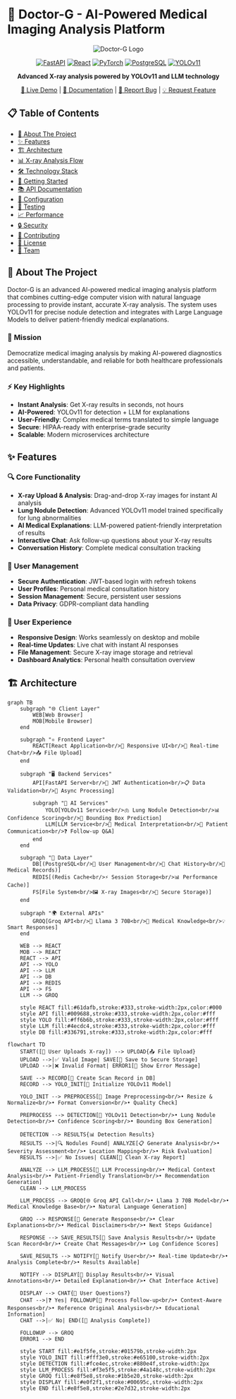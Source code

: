 # 🏥 Doctor-G - AI-Powered Medical Imaging Analysis Platform

<div align="center">

![Doctor-G Logo](https://img.shields.io/badge/Doctor--G-AI%20Medical%20Assistant-blue?style=for-the-badge&logo=medical-cross)

[![FastAPI](https://img.shields.io/badge/FastAPI-005571?style=for-the-badge&logo=fastapi)](https://fastapi.tiangolo.com/)
[![React](https://img.shields.io/badge/React-20232A?style=for-the-badge&logo=react&logoColor=61DAFB)](https://reactjs.org/)
[![PyTorch](https://img.shields.io/badge/PyTorch-EE4C2C?style=for-the-badge&logo=pytorch&logoColor=white)](https://pytorch.org/)
[![PostgreSQL](https://img.shields.io/badge/PostgreSQL-316192?style=for-the-badge&logo=postgresql&logoColor=white)](https://postgresql.org/)
[![YOLOv11](https://img.shields.io/badge/YOLOv11-FF6B6B?style=for-the-badge&logo=yolo&logoColor=white)](https://ultralytics.com/)

**Advanced X-ray analysis powered by YOLOv11 and LLM technology**

[🚀 Live Demo](#) | [📖 Documentation](docs/) | [🐛 Report Bug](issues/) | [💡 Request Feature](issues/)


</div>

## 📋 Table of Contents

- [🎯 About The Project](#-about-the-project)
- [✨ Features](#-features)
- [🏗️ Architecture](#️-architecture)
- [📊 X-ray Analysis Flow](#-x-ray-analysis-flow)
- [🛠️ Technology Stack](#️-technology-stack)
- [🚀 Getting Started](#-getting-started)
- [📚 API Documentation](#-api-documentation)
- [🔧 Configuration](#-configuration)
- [🧪 Testing](#-testing)
- [📈 Performance](#-performance)
- [🔒 Security](#-security)
- [🤝 Contributing](#-contributing)
- [📄 License](#-license)
- [👥 Team](#-team)

## 🎯 About The Project

Doctor-G is an advanced AI-powered medical imaging analysis platform that combines cutting-edge computer vision with natural language processing to provide instant, accurate X-ray analysis. The system uses YOLOv11 for precise nodule detection and integrates with Large Language Models to deliver patient-friendly medical explanations.

### 🎯 **Mission**
Democratize medical imaging analysis by making AI-powered diagnostics accessible, understandable, and reliable for both healthcare professionals and patients.

### ⚡ **Key Highlights**
- **Instant Analysis**: Get X-ray results in seconds, not hours
- **AI-Powered**: YOLOv11 for detection + LLM for explanations
- **User-Friendly**: Complex medical terms translated to simple language
- **Secure**: HIPAA-ready with enterprise-grade security
- **Scalable**: Modern microservices architecture

## ✨ Features

### 🔍 **Core Functionality**
- **X-ray Upload & Analysis**: Drag-and-drop X-ray images for instant AI analysis
- **Lung Nodule Detection**: Advanced YOLOv11 model trained specifically for lung abnormalities
- **AI Medical Explanations**: LLM-powered patient-friendly interpretation of results
- **Interactive Chat**: Ask follow-up questions about your X-ray results
- **Conversation History**: Complete medical consultation tracking

### 💼 **User Management**
- **Secure Authentication**: JWT-based login with refresh tokens
- **User Profiles**: Personal medical consultation history
- **Session Management**: Secure, persistent user sessions
- **Data Privacy**: GDPR-compliant data handling

### 📱 **User Experience**
- **Responsive Design**: Works seamlessly on desktop and mobile
- **Real-time Updates**: Live chat with instant AI responses
- **File Management**: Secure X-ray image storage and retrieval
- **Dashboard Analytics**: Personal health consultation overview

## 🏗️ Architecture

```mermaid
graph TB
    subgraph "🌐 Client Layer"
        WEB[Web Browser]
        MOB[Mobile Browser]
    end
    
    subgraph "⚛️ Frontend Layer"
        REACT[React Application<br/>📱 Responsive UI<br/>🔄 Real-time Chat<br/>📤 File Upload]
    end
    
    subgraph "🖥️ Backend Services"
        API[FastAPI Server<br/>🔐 JWT Authentication<br/>📋 Data Validation<br/>🔄 Async Processing]
        
        subgraph "🤖 AI Services"
            YOLO[YOLOv11 Service<br/>🫁 Lung Nodule Detection<br/>📊 Confidence Scoring<br/>📍 Bounding Box Prediction]
            LLM[LLM Service<br/>🧠 Medical Interpretation<br/>💬 Patient Communication<br/>❓ Follow-up Q&A]
        end
    end
    
    subgraph "💾 Data Layer"
        DB[(PostgreSQL<br/>👤 User Management<br/>💬 Chat History<br/>🏥 Medical Records)]
        REDIS[(Redis Cache<br/>⚡ Session Storage<br/>📊 Performance Cache)]
        FS[File System<br/>🖼️ X-ray Images<br/>📁 Secure Storage)]
    end
    
    subgraph "🌍 External APIs"
        GROQ[Groq API<br/>🦙 Llama 3 70B<br/>🔬 Medical Knowledge<br/>💡 Smart Responses]
    end
    
    WEB --> REACT
    MOB --> REACT
    REACT --> API
    API --> YOLO
    API --> LLM
    API --> DB
    API --> REDIS
    API --> FS
    LLM --> GROQ
    
    style REACT fill:#61dafb,stroke:#333,stroke-width:2px,color:#000
    style API fill:#009688,stroke:#333,stroke-width:2px,color:#fff
    style YOLO fill:#ff6b6b,stroke:#333,stroke-width:2px,color:#fff
    style LLM fill:#4ecdc4,stroke:#333,stroke-width:2px,color:#fff
    style DB fill:#336791,stroke:#333,stroke-width:2px,color:#fff

flowchart TD
    START([👤 User Uploads X-ray]) --> UPLOAD{📤 File Upload}
    UPLOAD -->|✅ Valid Image| SAVE[💾 Save to Secure Storage]
    UPLOAD -->|❌ Invalid Format| ERROR1[🚫 Show Error Message]
    
    SAVE --> RECORD[📝 Create Scan Record in DB]
    RECORD --> YOLO_INIT[🤖 Initialize YOLOv11 Model]
    
    YOLO_INIT --> PREPROCESS[🔧 Image Preprocessing<br/>• Resize & Normalize<br/>• Format Conversion<br/>• Quality Check]
    
    PREPROCESS --> DETECTION[🎯 YOLOv11 Detection<br/>• Lung Nodule Detection<br/>• Confidence Scoring<br/>• Bounding Box Generation]
    
    DETECTION --> RESULTS{📊 Detection Results}
    RESULTS -->|🔍 Nodules Found| ANALYZE[📋 Generate Analysis<br/>• Severity Assessment<br/>• Location Mapping<br/>• Risk Evaluation]
    RESULTS -->|✅ No Issues| CLEAN[💚 Clean X-ray Report]
    
    ANALYZE --> LLM_PROCESS[🧠 LLM Processing<br/>• Medical Context Analysis<br/>• Patient-Friendly Translation<br/>• Recommendation Generation]
    CLEAN --> LLM_PROCESS
    
    LLM_PROCESS --> GROQ[🌐 Groq API Call<br/>• Llama 3 70B Model<br/>• Medical Knowledge Base<br/>• Natural Language Generation]
    
    GROQ --> RESPONSE[📝 Generate Response<br/>• Clear Explanations<br/>• Medical Disclaimers<br/>• Next Steps Guidance]
    
    RESPONSE --> SAVE_RESULTS[💾 Save Analysis Results<br/>• Update Scan Record<br/>• Create Chat Messages<br/>• Log Confidence Scores]
    
    SAVE_RESULTS --> NOTIFY[📨 Notify User<br/>• Real-time Update<br/>• Analysis Complete<br/>• Results Available]
    
    NOTIFY --> DISPLAY[📱 Display Results<br/>• Visual Annotations<br/>• Detailed Explanation<br/>• Chat Interface Active]
    
    DISPLAY --> CHAT{💬 User Questions?}
    CHAT -->|❓ Yes| FOLLOWUP[🔄 Process Follow-up<br/>• Context-Aware Responses<br/>• Reference Original Analysis<br/>• Educational Information]
    CHAT -->|✅ No| END([🏁 Analysis Complete])
    
    FOLLOWUP --> GROQ
    ERROR1 --> END
    
    style START fill:#e1f5fe,stroke:#01579b,stroke-width:2px
    style YOLO_INIT fill:#fff3e0,stroke:#e65100,stroke-width:2px
    style DETECTION fill:#fce4ec,stroke:#880e4f,stroke-width:2px
    style LLM_PROCESS fill:#f3e5f5,stroke:#4a148c,stroke-width:2px
    style GROQ fill:#e8f5e8,stroke:#1b5e20,stroke-width:2px
    style DISPLAY fill:#e0f2f1,stroke:#00695c,stroke-width:2px
    style END fill:#e8f5e8,stroke:#2e7d32,stroke-width:2px
